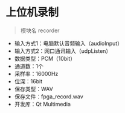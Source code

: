 # 上位机录制

> 模块名 recorder

- 输入方式1：电脑默认音频输入（audioInput）
- 输入方式2：网口通讯输入（udpListen）
- 数据类型：PCM（10bit）
- 通道数：1个
- 采样率：16000Hz
- 位深：16bit
- 保存类型：WAV
- 保存文件：fpga_record.wav
- 开发库：Qt Multimedia